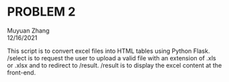PROBLEM 2
==========================
Muyuan Zhang    
12/16/2021    
    
This script is to convert excel files into HTML tables using Python Flask.
/select is to request the user to upload a valid file with an extension of .xls or .xlsx
and to redirect to /result.
/result is to display the excel content at the front-end.

